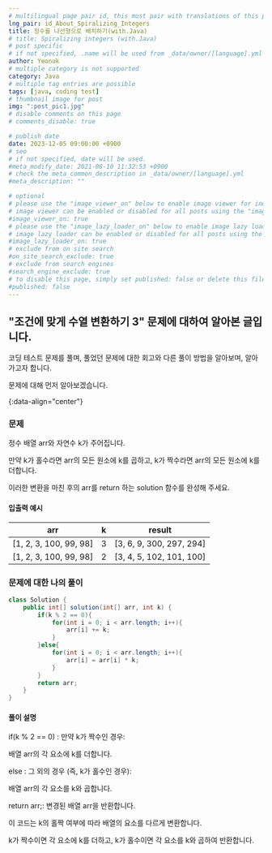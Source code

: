 ```yaml
---
# multilingual page pair id, this must pair with translations of this page. (This name must be unique)
lng_pair: id_About_Spiralizing_Integers
title: 정수를 나선형으로 배치하기(with.Java)
# title: Spiralizing integers (with.Java)
# post specific
# if not specified, .name will be used from _data/owner/[language].yml
author: Yeonuk
# multiple category is not supported
category: Java
# multiple tag entries are possible
tags: [java, coding test]
# thumbnail image for post
img: ":post_pic1.jpg"
# disable comments on this page
# comments_disable: true

# publish date
date: 2023-12-05 09:00:00 +0900
# seo
# if not specified, date will be used.
#meta_modify_date: 2021-08-10 11:32:53 +0900
# check the meta_common_description in _data/owner/[language].yml
#meta_description: ""

# optional
# please use the "image_viewer_on" below to enable image viewer for individual pages or posts (_posts/ or [language]/_posts folders).
# image viewer can be enabled or disabled for all posts using the "image_viewer_posts: true" setting in _data/conf/main.yml.
#image_viewer_on: true
# please use the "image_lazy_loader_on" below to enable image lazy loader for individual pages or posts (_posts/ or [language]/_posts folders).
# image lazy loader can be enabled or disabled for all posts using the "image_lazy_loader_posts: true" setting in _data/conf/main.yml.
#image_lazy_loader_on: true
# exclude from on site search
#on_site_search_exclude: true
# exclude from search engines
#search_engine_exclude: true
# to disable this page, simply set published: false or delete this file
#published: false
---
```


<!-- outline-start -->

## "조건에 맞게 수열 변환하기 3" 문제에 대하여 알아본 글입니다.

코딩 테스트 문제를 풀며, 풀었던 문제에 대한 회고와 다른 풀이 방법을 알아보며, 알아가고자 합니다.

문제에 대해 먼저 알아보겠습니다.

{:data-align="center"}

<!-- outline-end -->

### 문제

정수 배열 arr와 자연수 k가 주어집니다.

만약 k가 홀수라면 arr의 모든 원소에 k를 곱하고, k가 짝수라면 arr의 모든 원소에 k를 더합니다.

이러한 변환을 마친 후의 arr를 return 하는 solution 함수를 완성해 주세요.

#### 입출력 예시

| arr                    | k   | result                   |
| ---------------------- | --- | ------------------------ |
| [1, 2, 3, 100, 99, 98] | 3   | [3, 6, 9, 300, 297, 294] |
| [1, 2, 3, 100, 99, 98] | 2   | [3, 4, 5, 102, 101, 100] |

### 문제에 대한 나의 풀이

```java
class Solution {
    public int[] solution(int[] arr, int k) {
        if(k % 2 == 0){
            for(int i = 0; i < arr.length; i++){
                arr[i] += k;
            }
        }else{
            for(int i = 0; i < arr.length; i++){
                arr[i] = arr[i] * k;
            }
        }
        return arr;
    }
}
```

#### 풀이 설명

if(k % 2 == 0) : 만약 k가 짝수인 경우:

배열 arr의 각 요소에 k를 더합니다.

else : 그 외의 경우 (즉, k가 홀수인 경우):

배열 arr의 각 요소를 k와 곱합니다.

return arr;: 변경된 배열 arr을 반환합니다.

이 코드는 k의 홀짝 여부에 따라 배열의 요소를 다르게 변환합니다.

k가 짝수이면 각 요소에 k를 더하고, k가 홀수이면 각 요소를 k와 곱하여 반환합니다.
